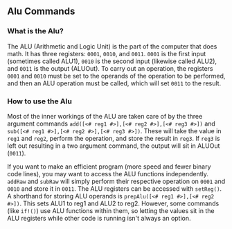 ## Alu Commands

### What is the Alu?

The ALU (Arithmetic and Logic Unit) is the part of the computer that does math. It has three registers: `0001`, `0010`, and `0011`. `0001` is the first input (sometimes called ALU1), `0010` is the second input (likewise called ALU2), and `0011` is the output (ALUOut). To carry out an operation, the registers `0001` and `0010` must be set to the operands of the operation to be performed, and then an ALU operation must be called, which will set `0011` to the result.


### How to use the Alu

Most of the inner workings of the ALU are taken care of by the three argument commands `add([<# reg1 #>],[<# reg2 #>],[<# reg3 #>])` and `sub([<# reg1 #>],[<# reg2 #>],[<# reg3 #>])`. These will take the value in `reg1` and `reg2`, perform the operation, and store the result in `reg3`. If `reg3` is left out resulting in a two argument command, the output will sit in ALUOut (`0011`).

If you want to make an efficient program (more speed and fewer binary code lines), you may want to access the ALU functions independently. `addRaw` and `subRaw` will simply perform their respective operation on `0001` and `0010` and store it in `0011`. The ALU registers can be accessed with `setReg()`. A shorthand for storing ALU operands is `prepAlu([<# reg1 #>],[<# reg2 #>])`. This sets ALU1 to reg1 and ALU2 to reg2. However, some commands (like `if!()`) use ALU functions within them, so letting the values sit in the ALU registers while other code is running isn't always an option.
